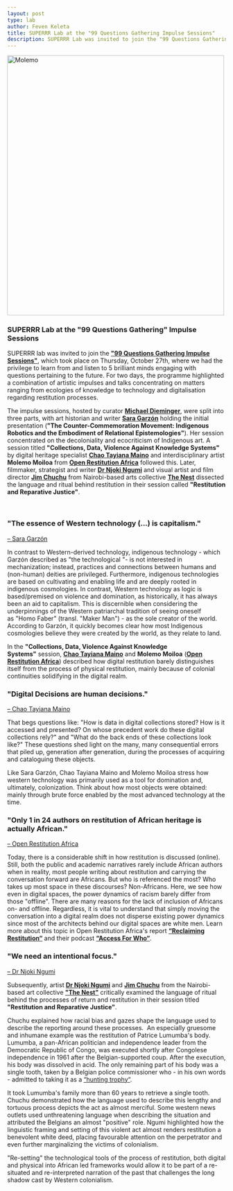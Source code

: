```yaml
---
layout: post
type: lab
author: Feven Keleta
title: SUPERRR Lab at the "99 Questions Gathering Impulse Sessions"
description: SUPERRR Lab was invited to join the "99 Questions Gathering Impulse Sessions" - read up on what we have learned there.
---
```


<img src="/assets/img/blog/99questions.png" alt= Molemo Moiloa of Open Restituion Africa holding a presentation width="500" height="600">

<h3>SUPERRR Lab at the "99 Questions Gathering" Impulse Sessions</h3>

<p>
SUPERRR lab was invited to join the <a href="https://www.humboldtforum.org/en/programm/event/meetup-en/99-fragen-gathering-55557"><b>"99 Questions Gathering Impulse Sessions"</b></a>, which took place on Thursday, October 27th, where we had the privilege to learn from and listen to 5 brilliant minds engaging with questions pertaining to the future. For two days, the programme highlighted a combination of artistic impulses and talks concentrating on matters ranging from ecologies of knowledge to technology and digitalisation regarding restitution processes. 
</p>

<p>
The impulse sessions, hosted by curator <a href="https://twitter.com/klartraum/"><b>Michael Dieminger</b></a>, were split into three parts, with art historian and writer <a href="https://www.newmediacaucus.org/membership-spotlight-sara-garzon/"><b>Sara Garzón</b></a> holding the initial presentation (<b>"The Counter-Commemoration Movement: Indigenous Robotics and the Embodiment of Relational Epistemologies"</b>). Her session concentrated on the decoloniality and ecocriticism of Indigenous art. A session titled <b>"Collections, Data, Violence Against Knowledge Systems"</b> by digital heritage specialist <a href="https://twitter.com/ChaoTayiana"><b>Chao Tayiana Maino</b></a> and interdisciplinary artist <b>Molemo Moiloa</b> from <a href="https://twitter.com/OpenRestitution"><b>Open Restitution Africa</b></a> followed this. Later, filmmaker, strategist and writer <a href="https://twitter.com/njokingumi"><b>Dr Njoki Ngumi</b></a> and visual artist and film director <a href="https://twitter.com/jimchuchu"><b>Jim Chuchu</b></a> from Nairobi-based arts collective <a href="https://twitter.com/thisisthenest"><b>The Nest</b></a> dissected the language and ritual behind restitution in their session called <b>"Restitution and Reparative Justice"</b>.
</p>

<br>

<h3>"The essence of Western technology (…) is capitalism."</h3>
<p><a href="https://www.newmediacaucus.org/membership-spotlight-sara-garzon/">– Sara Garzón</a>
</p>

<p>
In contrast to Western-derived technology, indigenous technology - which Garzón described as "the technological "- is not interested in mechanization; instead, practices and connections between humans and (non-human) deities are privileged. Furthermore, indigenous technologies are based on cultivating and enabling life and are deeply rooted in indigenous cosmologies. In contrast, Western technology as logic is based/premised on violence and domination, as historically, it has always been an aid to capitalism. This is discernible when considering the underpinnings of the Western patriarchal tradition of seeing oneself as "Homo Faber" (transl. "Maker Man") - as the sole creator of the world.
According to Garzón, it quickly becomes clear how most Indigenous cosmologies believe they were created by the world, as they relate to land.
</p>

<p> In the <b>"Collections, Data, Violence Against Knowledge Systems"</b> session, <a href="https://twitter.com/ChaoTayiana"><b>Chao Tayiana Maino</b></a> and <b>Molemo Moiloa</b> (<a href="https://openrestitution.africa"><b>Open Restitution Africa</b></a>) described how digital restitution barely distinguishes itself from the process of physical restitution, mainly because of colonial continuities solidifying in the digital realm. </p>

<h3>"Digital Decisions are human decisions."</h3>
<p><a href="https://twitter.com/ChaoTayiana">– Chao Tayiana Maino</a>
</p>

<p>
That begs questions like: "How is data in digital collections stored? How is it accessed and presented? On whose precedent work do these digital collections rely?" and "What do the back ends of these collections look like?" These questions shed light on the many, many consequential errors that piled up, generation after generation, during the processes of acquiring and cataloguing these objects.</p>
<p>Like Sara Garzón, Chao Tayiana Maino and Molemo Moiloa stress how western technology was primarily used as a tool for domination and, ultimately, colonization. Think about how most objects were obtained: mainly through brute force enabled by the most advanced technology at the time.</p>

<h3>"Only 1 in 24 authors on restitution of African heritage is actually African."</h3>
<p><a href="https://twitter.com/OpenRestitution">– Open Restitution Africa</a>
</p>

<p>
Today, there is a considerable shift in how restitution is discussed (online). Still, both the public and academic narratives rarely include African authors when in reality, most people writing about restitution and carrying the conversation forward are Africans. But who is referenced the most? Who takes up most space in these discourses? Non-Africans. Here, we see how even in digital spaces, the power dynamics of racism barely differ from those "offline". There are many reasons for the lack of inclusion of Africans on- and offline. Regardless, it is vital to understand that simply moving the conversation into a digital realm does not disperse existing power dynamics since most of the architects behind our digital spaces are white men. Learn more about this topic in Open Restitution Africa's report <b><a href="https://openrestitution.africa/reclaiming-restitution-report/">“Reclaiming Restitution“</a></b> and their podcast <b><a href="https://openrestitution.africa/resources/podcast/">“Access For Who“</a></b>.</p>

<h3>"We need an intentional focus."</h3>
<p><a href="https://twitter.com/njokingumi">– Dr Njoki Ngumi</a>
</p>

<p>Subsequently, artist <a href="https://twitter.com/njokingumi"><b>Dr Njoki Ngumi</b></a> and <a href="https://twitter.com/jimchuchu"><b>Jim Chuchu</b></a> from the Nairobi-based art collective <b><a href="https://thisisthenest.com/">"The Nest"</a></b> critically examined the language of ritual behind the processes of return and restitution in their session titled <b>"Restitution and Reparative Justice"</b>.
<p>Chuchu explained how racial bias and gazes shape the language used to describe the reporting around these processes. 
An especially gruesome and inhumane example was the restitution of Patrice Lumumba's body. Lumumba, a pan-African politician and independence leader from the Democratic Republic of Congo, was executed shortly after Congolese independence in 1961 after the Belgian-supported coup. After the execution, his body was dissolved in acid. The only remaining part of his body was a single tooth, taken by a Belgian police commissioner who - in his own words - admitted to taking it as a <a href="https://www.politico.eu/article/lumumba-tooth-belgium-unfinished-reckoning-colonial-past/">“hunting trophy“</a>.</p>
<p>It took Lumumba's family more than 60 years to retrieve a single tooth. Chuchu demonstrated how the language used to describe this lengthy and tortuous process depicts the act as almost merciful. Some western news outlets used unthreatening language when describing the situation and attributed the Belgians an almost "positive" role. Ngumi highlighted how the linguistic framing and setting of this violent act almost renders restitution a benevolent white deed, placing favourable attention on the perpetrator and even further marginalizing the victims of colonialism. 
</p>

<p>
"Re-setting" the technological tools of the process of restitution, both digital and physical into African led frameworks would allow it to be part of a re-situated and re-interpreted narration of the past that challenges the long shadow cast by Western colonialism. 
</p>


